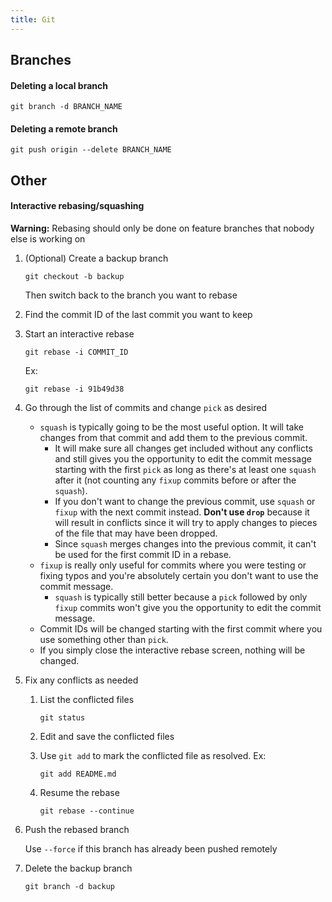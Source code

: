 ```yaml
---
title: Git
---
```


## Branches

#### Deleting a local branch
```
git branch -d BRANCH_NAME
```


#### Deleting a remote branch
```
git push origin --delete BRANCH_NAME
```



## Other

#### Interactive rebasing/squashing

**Warning:** Rebasing should only be done on feature branches that nobody else is working on

1. (Optional) Create a backup branch
    ```
    git checkout -b backup
    ```

    Then switch back to the branch you want to rebase

1. Find the commit ID of the last commit you want to keep

1. Start an interactive rebase
    ```
    git rebase -i COMMIT_ID
    ```

    Ex:
    ```
    git rebase -i 91b49d38
    ```

1. Go through the list of commits and change `pick` as desired
    - `squash` is typically going to be the most useful option. It will take changes from that commit and add them to
      the previous commit.
        - It will make sure all changes get included without any conflicts and still gives you the opportunity to edit
          the commit message starting with the first `pick` as long as there's at least one `squash` after it (not
          counting any `fixup` commits before or after the `squash`).
        - If you don't want to change the previous commit, use `squash` or `fixup` with the next commit instead. **Don't
          use `drop`** because it will result in conflicts since it will try to apply changes to pieces of the file that
          may have been dropped.
        - Since `squash` merges changes into the previous commit, it can't be used for the first commit ID in a rebase.
    - `fixup` is really only useful for commits where you were testing or fixing typos and you're absolutely certain you
      don't want to use the commit message.
        - `squash` is typically still better because a `pick` followed by only `fixup` commits won't give you the
          opportunity to edit the commit message.
    - Commit IDs will be changed starting with the first commit where you use something other than `pick`.
    - If you simply close the interactive rebase screen, nothing will be changed.

1. Fix any conflicts as needed
    1. List the conflicted files
        ```
        git status
        ```

    1. Edit and save the conflicted files

    1. Use `git add` to mark the conflicted file as resolved. Ex:
        ```
        git add README.md
        ```

    1. Resume the rebase
        ```
        git rebase --continue
        ```

1. Push the rebased branch

    Use `--force` if this branch has already been pushed remotely

1. Delete the backup branch
    ```
    git branch -d backup
    ```
